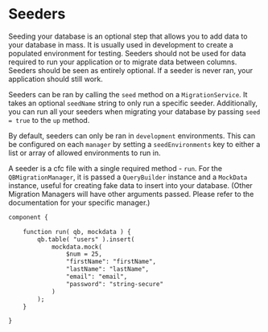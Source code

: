 # Seeders

Seeding your database is an optional step that allows you to add data to your database in mass.  It is usually used in development to create a populated environment for testing.  Seeders should not be used for data required to run your application or to migrate data between columns.  Seeders should be seen as entirely optional.  If a seeder is never ran, your application should still work.

Seeders can be ran by calling the `seed` method on a `MigrationService`.  It takes an optional `seedName` string to only run a specific seeder. Additionally, you can run all your seeders when migrating your database by passing `seed = true` to the `up` method.

By default, seeders can only be ran in `development` environments.  This can be configured on each `manager` by setting a `seedEnvironments` key to either a list or array of allowed environments to run in.

A seeder is a cfc file with a single required method - `run`.  For the `QBMigrationManager`, it is passed a `QueryBuilder` instance and a `MockData` instance, useful for creating fake data to insert into your database. (Other Migration Managers will have other arguments passed. Please refer to the documentation for your specific manager.)

```cfc
component {

    function run( qb, mockdata ) {
        qb.table( "users" ).insert(
            mockdata.mock(
                $num = 25,
                "firstName": "firstName",
                "lastName": "lastName",
                "email": "email",
                "password": "string-secure"
            )
        );
    }

}